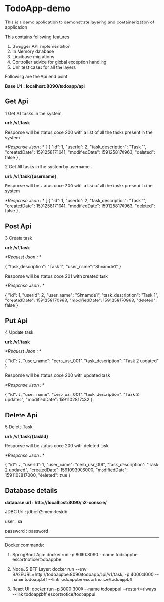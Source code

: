 # TodoApp-demo

This is a demo application to demonstrate layering and containerization of application

This contains following features
1. Swagger API implementation
2. In Memory database 
3. Liquibase migrations 
4. Controller advice for global exception handling
5. Unit test cases for all the layers

Following are the Api end point 

**Base Url : localhost:8090/todoapp/api** 

## Get Api
1 Get All tasks in the system .

**url: /v1/task**

Response will be status code 200 
with a list of all the tasks present in the system.

_*Response Json : *_
[
    {
        "id": 1,
        "userId": 2,
        "task_description": "Task 1",
        "createdDate": 1591258171041,
        "modifiedDate": 1591258170963,
        "deleted": false
    }
]

2 Get All tasks in the system by username .

**url: /v1/task/{username}**

Response will be status code 200 
with a list of all the tasks present in the system.

_*Response Json : *_
[
    {
        "id": 1,
        "userId": 2,
        "task_description": "Task 1",
        "createdDate": 1591258171041,
        "modifiedDate": 1591258170963,
        "deleted": false
    }
]

## Post Api
3 Create task

**url: /v1/task**

_*Request Json : *_

{
	"task_description": "Task 1",
	"user_name":"Shnamde1"
}

Response will be status code 201 with created task

_*Response Json : *_

{
    "id": 1,
    "userId": 2,
    "user_name": "Shnamde1",
    "task_description": "Task 1",
    "createdDate": 1591258170963,
    "modifiedDate": 1591258170963,
    "deleted": false
}

## Put Api
4 Update task

**url: /v1/task**

_*Request Json : *_

{
    "id": 2,
    "user_name": "cerb_usr_001",
    "task_description": "Task 2 updated"
}

Response will be status code 200 with updated task

_*Response Json : *_

{
    "id": 2,
    "user_name": "cerb_usr_001",
    "task_description": "Task 2 updated",
    "modifiedDate": 1591102817432
}

## Delete Api
5 Delete Task

**url: /v1/task/{taskId}**

Response will be status code 200 with deleted task

_*Response Json : *_

{
    "id": 2,
    "userId": 1,
    "user_name": "cerb_usr_001",
    "task_description": "Task 2 updated",
    "createdDate": 1591093906000,
    "modifiedDate": 1591102817000,
    "deleted": true
}

## Database details 

**database url : http://localhost:8090/h2-console/**

JDBC Url : jdbc:h2:mem:testdb

user : sa

password : password 


--------------------------------------------------------------------------------
Docker commands:
1) SpringBoot App: docker run -p 8090:8090 --name todoappbe escortnotice/todoappbe  

2) NodeJS BFF Layer: docker run --env BASEURL=http://todoappbe:8090/todoapp/api/v1/task/  -p 4000:4000 --name todoappbff --link todoappbe escortnotice/todoappbff

3) React UI: docker run -p 3000:3000 --name todoappui --restart=always --link todoappbff escortnotice/todoappui